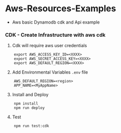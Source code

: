 # Aws-Resources-Examples

- Aws basic Dynamodb cdk and Api example

### CDK - Create Infrastructure with aws cdk
1. Cdk will require aws user credentials
```
    export AWS_ACCESS_KEY_ID=<XXXX>
    export AWS_SECRET_ACCESS_KEY=<XXXX>
    export AWS_DEFAULT_REGION=<XXXX>
```

2. Add Environmental Variables `.env` file
```
    AWS_DEFAULT_REGION=<region>
    APP_NAME=<MyAppName>

```

3. Install and Deploy
```
    npm install
    npm run deploy
```

4. Test
```
    npm run test:cdk
```